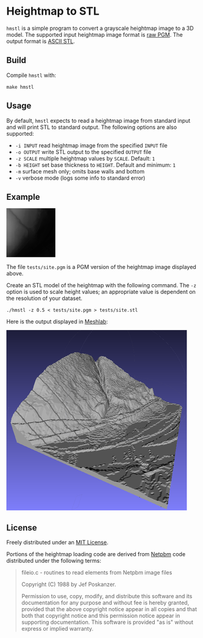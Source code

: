# Heightmap to STL

`hmstl` is a simple program to convert a grayscale heightmap image to a 3D model. The supported input heightmap image format is [raw PGM](http://netpbm.sourceforge.net/doc/pgm.html). The output format is [ASCII STL](http://www.ennex.com/~fabbers/StL.asp).

## Build

Compile `hmstl` with:

	make hmstl

## Usage

By default, `hmstl` expects to read a heightmap image from standard input and will print STL to standard output. The following options are also supported:

- `-i INPUT` read heightmap image from the specified `INPUT` file
- `-o OUTPUT` write STL output to the specified `OUTPUT` file
- `-z SCALE` multiple heightmap values by `SCALE`. Default: `1`
- `-b HEIGHT` set base thickness to `HEIGHT`. Default and minimum: `1`
- `-m` surface mesh only; omits base walls and bottom
- `-v` verbose mode (logs some info to standard error)

## Example

[![Test site heightmap](tests/site.png)](tests/site.pgm)

The file `tests/site.pgm` is a PGM version of the heightmap image displayed above.

Create an STL model of the heightmap with the following command. The `-z` option is used to scale height values; an appropriate value is dependent on the resolution of your dataset.

	./hmstl -z 0.5 < tests/site.pgm > tests/site.stl

Here is the output displayed in [Meshlab](http://meshlab.sourceforge.net/):

[![Test site STL file](tests/site-stl.png)](tests/site.stl)

## License

Freely distributed under an [MIT License](LICENSE).

Portions of the heightmap loading code are derived from [Netpbm](http://netpbm.sourceforge.net) code distributed under the following terms:

> fileio.c - routines to read elements from Netpbm image files
> 
> Copyright (C) 1988 by Jef Poskanzer.
> 
> Permission to use, copy, modify, and distribute this software and its
> documentation for any purpose and without fee is hereby granted, provided
> that the above copyright notice appear in all copies and that both that
> copyright notice and this permission notice appear in supporting
> documentation.  This software is provided "as is" without express or
> implied warranty.
